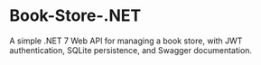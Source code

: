 # Book-Store-.NET
A simple .NET 7 Web API for managing a book store, with JWT authentication, SQLite persistence, and Swagger documentation.
